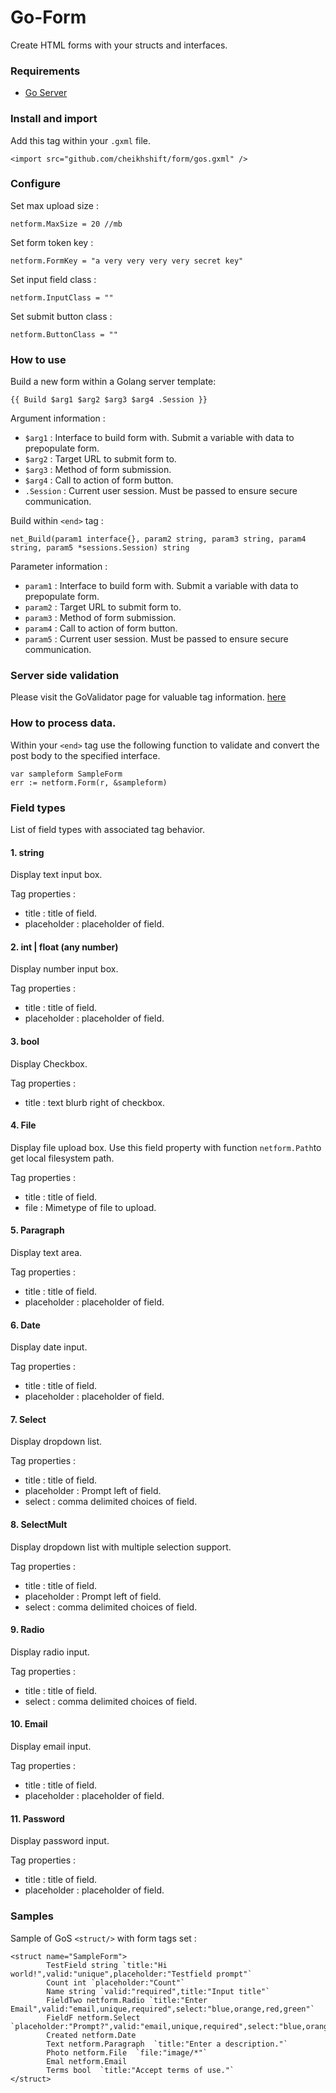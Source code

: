 # Go-Form
Create HTML forms with your structs and interfaces.

### Requirements
- [Go Server](http://gophersauce.com)


### Install and import
Add this tag within your `.gxml` file.

	<import src="github.com/cheikhshift/form/gos.gxml" />	


### Configure
Set max upload size :	

	netform.MaxSize = 20 //mb
Set form token key :
	
	netform.FormKey = "a very very very very secret key"
Set input field class :
	
	netform.InputClass = ""
Set submit button class :
	
	netform.ButtonClass = ""
### How to use

Build a new form within a Golang server template:
							
	{{ Build $arg1 $arg2 $arg3 $arg4 .Session }}
			
Argument information :

- `$arg1` : Interface to build form with. Submit a variable with data to prepopulate form.
- `$arg2` :  Target URL to submit form to.
- `$arg3` : Method of form submission.
- `$arg4` : Call to action of form button.
- `.Session` :  Current user session. Must be passed to ensure secure communication.
		
Build within `<end>` tag :

	net_Build(param1 interface{}, param2 string, param3 string, param4 string, param5 *sessions.Session) string

Parameter information :

- `param1` : Interface to build form with. Submit a variable with data to prepopulate form.
- `param2` :  Target URL to submit form to.
- `param3` : Method of form submission.
- `param4` : Call to action of form button.
- `param5` :  Current user session. Must be passed to ensure secure communication.

### Server side validation
Please visit the GoValidator page for valuable tag information. [here](https://github.com/asaskevich/govalidator)

### How to process data.
Within your `<end>` tag use the following function to validate and convert the post body to the specified interface.

	var sampleform SampleForm
    err := netform.Form(r, &sampleform)

### Field types
List of field types with associated tag behavior.


#### 1. string
Display text input box.

Tag properties :
- title : title of field.
- placeholder : placeholder of field.

#### 2. int | float (any number)
Display number input box.

Tag properties :
- title : title of field.
- placeholder : placeholder of field.

#### 3. bool
Display Checkbox.

Tag properties :
- title : text blurb right of checkbox.

#### 4. File
Display file upload box. Use this field property with function `netform.Path`to get local filesystem path.

Tag properties :
- title : title of field.
- file : Mimetype of file to upload. 

#### 5. Paragraph
Display text area.

Tag properties :
- title : title of field.
- placeholder : placeholder of field.

#### 6. Date
Display date input.

Tag properties :
- title : title of field.
- placeholder : placeholder of field.

#### 7. Select
Display dropdown list.

Tag properties :
- title : title of field.
- placeholder : Prompt left of field.
- select : comma delimited choices of field.

#### 8. SelectMult
Display dropdown list with multiple selection support.

Tag properties :
- title : title of field.
- placeholder : Prompt left of field.
- select : comma delimited choices of field.

#### 9. Radio
Display radio input.

Tag properties :
- title : title of field.
- select : comma delimited choices of field.

#### 10. Email
Display email input.

Tag properties :
- title : title of field.
- placeholder : placeholder of field.

#### 11. Password
Display password input.

Tag properties :
- title : title of field.
- placeholder : placeholder of field.


### Samples

Sample of GoS `<struct/>` with form tags set : 

	<struct name="SampleForm">
			TestField string `title:"Hi world!",valid:"unique",placeholder:"Testfield prompt"`
			Count int `placeholder:"Count"`
			Name string `valid:"required",title:"Input title"`
			FieldTwo netform.Radio `title:"Enter Email",valid:"email,unique,required",select:"blue,orange,red,green"`
			FieldF netform.Select `placeholder:"Prompt?",valid:"email,unique,required",select:"blue,orange,red,green"`
			Created netform.Date
			Text netform.Paragraph 	`title:"Enter a description."`
			Photo netform.File 	`file:"image/*"`
			Emal netform.Email
			Terms bool	`title:"Accept terms of use."`
	</struct>
